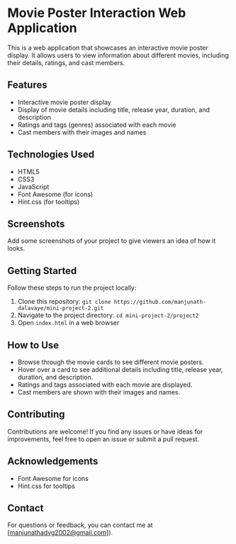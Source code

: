 # Movie Poster Interaction Web Application

This is a web application that showcases an interactive movie poster display. It allows users to view information about different movies, including their details, ratings, and cast members.

## Features

- Interactive movie poster display
- Display of movie details including title, release year, duration, and description
- Ratings and tags (genres) associated with each movie
- Cast members with their images and names

## Technologies Used

- HTML5
- CSS3
- JavaScript
- Font Awesome (for icons)
- Hint.css (for tooltips)

## Screenshots

Add some screenshots of your project to give viewers an idea of how it looks.

## Getting Started

Follow these steps to run the project locally:

1. Clone this repository: `git clone https://github.com/manjunath-dalavaye/mini-project-2.git`
2. Navigate to the project directory: `cd mini-project-2/project2`
3. Open `index.html` in a web browser

## How to Use

- Browse through the movie cards to see different movie posters.
- Hover over a card to see additional details including title, release year, duration, and description.
- Ratings and tags associated with each movie are displayed.
- Cast members are shown with their images and names.

## Contributing

Contributions are welcome! If you find any issues or have ideas for improvements, feel free to open an issue or submit a pull request.

## Acknowledgements

- Font Awesome for icons
- Hint.css for tooltips

## Contact

For questions or feedback, you can contact me at [manjunathadvg2002@gmail.com]).
